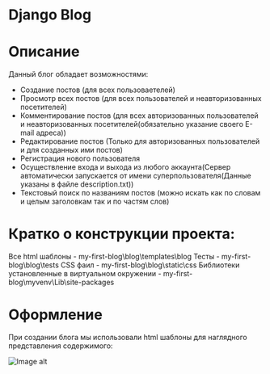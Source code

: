 Django Blog
=================================================

Описание
=================================================
Данный блог обладает возможностями:
 - Создание постов (для всех пользоваетелей)
- Просмотр всех постов (для всех пользователей и неавторизованных посетителей)
- Комментирование постов (для всех авторизованных пользователей и неавторизованных посетителей(обязательно указание своего E-mail адреса))
- Редактирование постов (Только для авторизованных пользователей и для созданных ими постов)
- Регистрация нового пользователя
- Осуществление входа и выхода из любого аккаунта(Сервер автоматически запускается от имени суперпользователя(Данные указаны в файле description.txt))
- Текстовый поиск по названиям постов (можно искать как по словам и целым заголовкам так и по частям слов)


Кратко о конструкции проекта:
====================================================
Все html шаблоны - my-first-blog\blog\templates\blog
Тесты - my-first-blog\blog\tests
CSS фаил - my-first-blog\blog\static\css
Библиотеки установленные в виртуальном окружении - my-first-blog\myvenv\Lib\site-packages

Оформление
=================================================

При создании блога мы использовали html шаблоны для наглядного представления содержимого:

![Image alt](https://github.com/VsevolodS23/my-first-blog/blob/master/Безымянный.png)
